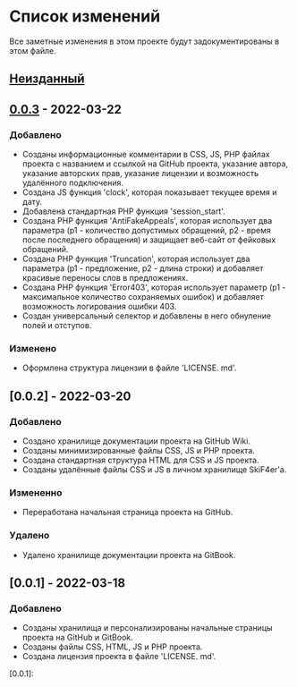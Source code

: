 # Список изменений
Все заметные изменения в этом проекте будут задокументированы в этом файле.

## [Неизданный]

## [0.0.3] - 2022-03-22
### Добавлено
- Созданы информационные комментарии в CSS, JS, PHP файлах проекта с названием и ссылкой на GitHub проекта, указание автора, указание авторских прав, указание лицензии и возможность удалённого подключения.
- Создана JS функция 'clock', которая показывает текущее время и дату.
- Добавлена стандартная PHP функция 'session_start'.
- Создана PHP функция 'AntiFakeAppeals', которая использует два параметра (p1 - количество допустимых обращений, p2 - время после последнего обращения) и защищает веб-сайт от фейковых обращений.
- Создана PHP функция 'Truncation', которая использует два параметра (p1 - предложение, p2 - длина строки) и добавляет красивые переносы слов в предложениях.
- Создана PHP функция 'Error403', которая использует параметр (p1 - максимальное количество сохраняемых ошибок) и добавляет возможность логирования ошибки 403.
- Создан универсальный селектор и добавлены в него обнуление полей и отступов.
### Изменено
- Оформлена структура лицензии в файле 'LICENSE. md'.

## [0.0.2] - 2022-03-20
### Добавлено
- Создано хранилище документации проекта на GitHub Wiki.
- Созданы минимизированные файлы CSS, JS и PHP проекта.
- Создана стандартная структура HTML для CSS и JS проекта.
- Созданы удалённые файлы CSS и JS в личном хранилище SkiF4er'a.
### Измененно
- Переработана начальная страница проекта на GitHub.
### Удалено
- Удалено хранилище документации проекта на GitBook.

## [0.0.1] - 2022-03-18
### Добавлено
- Созданы хранилища и персонализированы начальные страницы проекта на GitHub и GitBook.
- Созданы файлы CSS, HTML, JS и PHP проекта.
- Создана лицензия проекта в файле 'LICENSE. md'.

[Неизданный]: https://github.com/TheSkiF4er/Rarog-Framework-Kit
[0.0.3]:
[0.0.2]:
[0.0.1]: 
